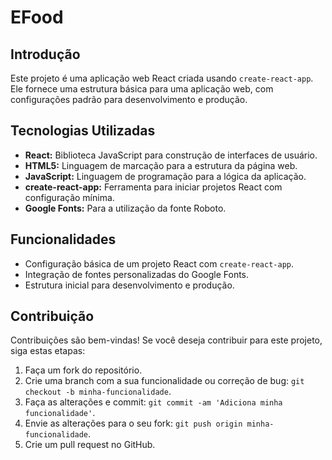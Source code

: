 # EFood

## Introdução

Este projeto é uma aplicação web React criada usando `create-react-app`. Ele fornece uma estrutura básica para uma aplicação web, com configurações padrão para desenvolvimento e produção.

## Tecnologias Utilizadas

* **React:** Biblioteca JavaScript para construção de interfaces de usuário.
* **HTML5:** Linguagem de marcação para a estrutura da página web.
* **JavaScript:** Linguagem de programação para a lógica da aplicação.
* **create-react-app:** Ferramenta para iniciar projetos React com configuração mínima.
* **Google Fonts:** Para a utilização da fonte Roboto.

## Funcionalidades

* Configuração básica de um projeto React com `create-react-app`.
* Integração de fontes personalizadas do Google Fonts.
* Estrutura inicial para desenvolvimento e produção.

## Contribuição

Contribuições são bem-vindas! Se você deseja contribuir para este projeto, siga estas etapas:

1.  Faça um fork do repositório.
2.  Crie uma branch com a sua funcionalidade ou correção de bug: `git checkout -b minha-funcionalidade`.
3.  Faça as alterações e commit: `git commit -am 'Adiciona minha funcionalidade'`.
4.  Envie as alterações para o seu fork: `git push origin minha-funcionalidade`.
5.  Crie um pull request no GitHub.
